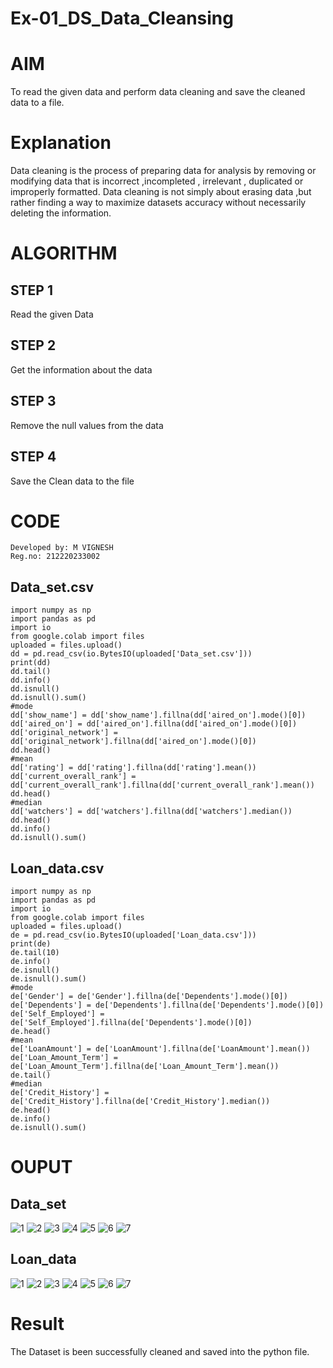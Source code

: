 # Ex-01_DS_Data_Cleansing
# AIM
To read the given data and perform data cleaning and save the cleaned data to a file.

# Explanation
Data cleaning is the process of preparing data for analysis by removing or modifying data that is incorrect ,incompleted , irrelevant , duplicated or improperly formatted. Data cleaning is not simply about erasing data ,but rather finding a way to maximize datasets accuracy without necessarily deleting the information.

# ALGORITHM
## STEP 1
Read the given Data

## STEP 2
Get the information about the data

## STEP 3
Remove the null values from the data

## STEP 4
Save the Clean data to the file

# CODE
~~~
Developed by: M VIGNESH
Reg.no: 212220233002
~~~
## Data_set.csv
~~~
import numpy as np
import pandas as pd
import io
from google.colab import files
uploaded = files.upload()
dd = pd.read_csv(io.BytesIO(uploaded['Data_set.csv']))
print(dd)
dd.tail()
dd.info()
dd.isnull()
dd.isnull().sum()
#mode
dd['show_name'] = dd['show_name'].fillna(dd['aired_on'].mode()[0])
dd['aired_on'] = dd['aired_on'].fillna(dd['aired_on'].mode()[0])
dd['original_network'] = dd['original_network'].fillna(dd['aired_on'].mode()[0])
dd.head()
#mean
dd['rating'] = dd['rating'].fillna(dd['rating'].mean())
dd['current_overall_rank'] = dd['current_overall_rank'].fillna(dd['current_overall_rank'].mean())
dd.head()
#median
dd['watchers'] = dd['watchers'].fillna(dd['watchers'].median())
dd.head()
dd.info()
dd.isnull().sum()
~~~
## Loan_data.csv
~~~
import numpy as np
import pandas as pd
import io
from google.colab import files
uploaded = files.upload()
de = pd.read_csv(io.BytesIO(uploaded['Loan_data.csv']))
print(de)
de.tail(10)
de.info()
de.isnull()
de.isnull().sum()
#mode
de['Gender'] = de['Gender'].fillna(de['Dependents'].mode()[0])
de['Dependents'] = de['Dependents'].fillna(de['Dependents'].mode()[0])
de['Self_Employed'] = de['Self_Employed'].fillna(de['Dependents'].mode()[0])
de.head()
#mean
de['LoanAmount'] = de['LoanAmount'].fillna(de['LoanAmount'].mean())
de['Loan_Amount_Term'] = de['Loan_Amount_Term'].fillna(de['Loan_Amount_Term'].mean())
de.tail()
#median
de['Credit_History'] = de['Credit_History'].fillna(de['Credit_History'].median())
de.head()
de.info()
de.isnull().sum()
~~~
# OUPUT
## Data_set
![1](https://user-images.githubusercontent.com/53014593/188911025-7ff03656-af23-423a-a144-64b6a3dcab95.png)
![2](https://user-images.githubusercontent.com/53014593/188911117-9e2e50a7-13c4-437d-a44e-afb42ba9aed3.png)
![3](https://user-images.githubusercontent.com/53014593/188911205-0928f901-700f-4f35-b76b-a213c9ded387.png)
![4](https://user-images.githubusercontent.com/53014593/188911309-93110a20-1069-4208-b931-1d96eaeed24b.png)
![5](https://user-images.githubusercontent.com/53014593/188911358-137b4577-b341-4759-ab71-4c1954bbeee3.png)
![6](https://user-images.githubusercontent.com/53014593/188911382-4fce6ee5-7be6-4318-988a-2a20c0d720bb.png)
![7](https://user-images.githubusercontent.com/53014593/188911413-2c531e95-e135-4d99-bf14-ad991f9cf5ac.png)

## Loan_data
![1](https://user-images.githubusercontent.com/53014593/188911528-e051c57f-93a7-454f-9ca8-6c7d6a9274a6.png)
![2](https://user-images.githubusercontent.com/53014593/188911635-32310c5b-8846-4b63-8ae0-4ee28558b7ac.png)
![3](https://user-images.githubusercontent.com/53014593/188911687-8007a153-8d45-4f65-9d43-1ddf43f60c5f.png)
![4](https://user-images.githubusercontent.com/53014593/188911721-72e33f9b-2d5c-48ba-838f-7918e8f68044.png)
![5](https://user-images.githubusercontent.com/53014593/188911756-605d2211-f238-4003-8461-b42460b7ec74.png)
![6](https://user-images.githubusercontent.com/53014593/188911784-08bc04ee-5f7b-4868-9b69-c65675a7b8cc.png)
![7](https://user-images.githubusercontent.com/53014593/188911809-3093186a-17c2-471e-9c97-1a21a2d73276.png)

# Result
The Dataset is been successfully cleaned and saved into the python file.


